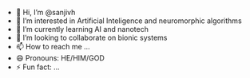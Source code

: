 - 👋 Hi, I’m @sanjivh
- 👀 I’m interested in Artificial Inteligence and neuromorphic algorithms 
- 🌱 I’m currently learning AI and nanotech
- 💞️ I’m looking to collaborate on bionic systems
- 📫 How to reach me ...
- 😄 Pronouns: HE/HIM/GOD
- ⚡ Fun fact: ...

<!---
sanjivh-eldorin/sanjivh-eldorin is a ✨ special ✨ repository because its `README.md` (this file) appears on your GitHub profile.
You can click the Preview link to take a look at your changes.
--->
